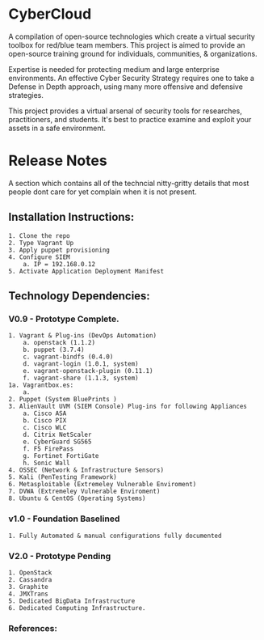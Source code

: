 # CyberCloud

A compilation of open-source technologies which create a virtual security toolbox for red/blue team members.
This project is aimed to provide an open-source training ground for individuals, communities, & organizations.

Expertise is needed for protecting medium and large enterprise environments. An effective Cyber Security Strategy
requires one to take a Defense in Depth approach, using many more offensive and defensive strategies.

This project provides a virtual arsenal of security tools for researches, practitioners, and students.  It's
best to practice examine and exploit your assets in a safe environment.


# Release Notes
A section which contains all of the techncial nitty-gritty details that most people dont care for yet complain
when it is not present.


## Installation Instructions:
    1. Clone the repo
    2. Type Vagrant Up
    3. Apply puppet provisioning
    4. Configure SIEM
        a. IP = 192.168.0.12
    5. Activate Application Deployment Manifest


## Technology Dependencies:
### V0.9 - Prototype Complete.
    1. Vagrant & Plug-ins (DevOps Automation)
        a. openstack (1.1.2)
        b. puppet (3.7.4)
        c. vagrant-bindfs (0.4.0)
        d. vagrant-login (1.0.1, system)
        e. vagrant-openstack-plugin (0.11.1)
        f. vagrant-share (1.1.3, system)
    1a. Vagrantbox.es:
        a.
    2. Puppet (System BluePrints )
    3. AlienVault UVM (SIEM Console) Plug-ins for following Appliances
        a. Cisco ASA
        b. Cisco PIX
        c. Cisco WLC
        d. Citrix NetScaler
        e. CyberGuard SG565
        f. F5 FirePass
        g. Fortinet FortiGate
        h. Sonic Wall
    4. OSSEC (Network & Infrastructure Sensors)
    5. Kali (PenTesting Framework)
    6. Metasploitable (Extremeley Vulnerable Enviroment)
    7. DVWA (Extremeley Vulnerable Enviroment)
    8. Ubuntu & CentOS (Operating Systems)

### v1.0 - Foundation Baselined
    1. Fully Automated & manual configurations fully documented


### V2.0 - Prototype Pending
    1. OpenStack
    2. Cassandra
    3. Graphite
    4. JMXTrans
    5. Dedicated BigData Infrastructure
    6. Dedicated Computing Infrastructure.


### References:
